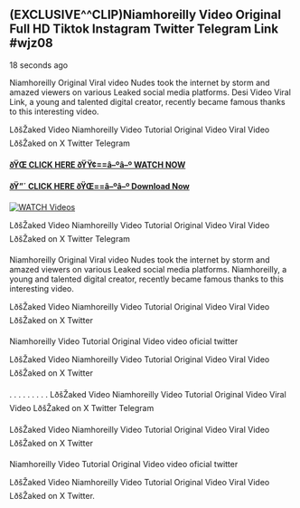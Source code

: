 ## (EXCLUSIVE^^CLIP)Niamhoreilly Video Original Full HD Tiktok Instagram Twitter Telegram Link #wjz08

18 seconds ago

Niamhoreilly Original Viral video Nudes took the internet by storm and amazed viewers on various Leaked social media platforms. Desi Video Viral Link, a young and talented digital creator, recently became famous thanks to this interesting video.

LðšŽaked Video Niamhoreilly Video Tutorial Original Video Viral Video LðšŽaked on X Twitter Telegram

**[ðŸŒ CLICK HERE ðŸŸ¢==â–ºâ–º WATCH NOW](https://clips-mediaa.blogspot.com/2025/02/video-viral-download.html)**

**[ðŸ”´ CLICK HERE ðŸŒ==â–ºâ–º Download Now](https://clips-mediaa.blogspot.com/2025/02/video-viral-download.html)**

[![WATCH Videos](https://i.imgur.com/dJHk4Zq.gif)](https://clips-mediaa.blogspot.com/2025/02/video-viral-download.html)

LðšŽaked Video Niamhoreilly Video Tutorial Original Video Viral Video LðšŽaked on X Twitter Telegram

Niamhoreilly Original Viral video Nudes took the internet by storm and amazed viewers on various Leaked social media platforms. Niamhoreilly, a young and talented digital creator, recently became famous thanks to this interesting video.

LðšŽaked Video Niamhoreilly Video Tutorial Original Video Viral Video LðšŽaked on X Twitter

Niamhoreilly Video Tutorial Original Video video oficial twitter

LðšŽaked Video Niamhoreilly Video Tutorial Original Video Viral Video LðšŽaked on X Twitter

. . . . . . . . . LðšŽaked Video Niamhoreilly Video Tutorial Original Video Viral Video LðšŽaked on X Twitter Telegram

LðšŽaked Video Niamhoreilly Video Tutorial Original Video Viral Video LðšŽaked on X Twitter

Niamhoreilly Video Tutorial Original Video video oficial twitter

LðšŽaked Video Niamhoreilly Video Tutorial Original Video Viral Video LðšŽaked on X Twitter.